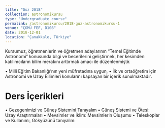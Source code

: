```yaml
---
title: "Güz 2018"
collection: astronomikursu
type: "Undergraduate course"
permalink: /astronomikursu/2018-guz-astronomikursu-1
venue: "ÇOMÜ FEF, D108"
date: 2018-12-01
location: "Çanakkale, Türkiye"
---
```

Kursumuz, öğretmenlerin ve öğretmen adaylarının “Temel Eğitimde Astronomi” konusunda bilgi ve becerilerini geliştirmek, her kesimden katılımcıların bilim merakını arttırmak amacı ile düzenlenmiştir.

•	Milli Eğitim Bakanlığı’nın yeni müfretadına uygun, 
•	İlk ve ortaöğretim için Astronomi ve Uzay Bilimleri konularını kapsayan bir içerik sunulmaktadır.

Ders İçerikleri
======
•	Gezegenimizi ve Güneş Sistemini Tanıyalım
•	Güneş Sistemi ve Ötesi: Uzay Araştırmaları
•	Mevsimler ve İklim: Mevsimlerin Oluşumu
•	Teleskoplar ve Kullanımı, Gökyüzünü tanıyalım
